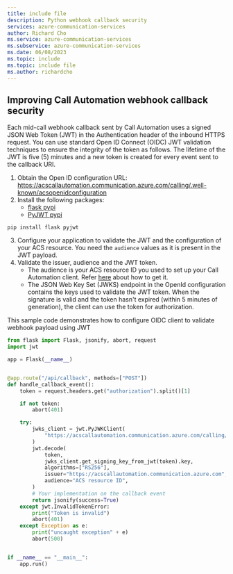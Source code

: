 ```yaml
---
title: include file
description: Python webhook callback security
services: azure-communication-services
author: Richard Cho
ms.service: azure-communication-services
ms.subservice: azure-communication-services
ms.date: 06/08/2023
ms.topic: include
ms.topic: include file
ms.author: richardcho
---
```


## Improving Call Automation webhook callback security

Each mid-call webhook callback sent by Call Automation uses a signed JSON Web Token (JWT) in the Authentication header of the inbound HTTPS request. You can use standard Open ID Connect (OIDC) JWT validation techniques to ensure the integrity of the token as follows. The lifetime of the JWT is five (5) minutes and a new token is created for every event sent to the callback URI.

1. Obtain the Open ID configuration URL: <https://acscallautomation.communication.azure.com/calling/.well-known/acsopenidconfiguration>
2. Install the following packages:
    - [flask pypi](https://pypi.org/project/Flask/)
    - [PyJWT pypi](https://pypi.org/project/PyJWT/)

```console
pip install flask pyjwt
```

3. Configure your application to validate the JWT and the configuration of your ACS resource. You need the `audience` values as it is present in the JWT payload.
4. Validate the issuer, audience and the JWT token.
   - The audience is your ACS resource ID you used to set up your Call Automation client. Refer [here](../../../quickstarts/voice-video-calling/get-resource-id.md) about how to get it.
   - The JSON Web Key Set (JWKS) endpoint in the OpenId configuration contains the keys used to validate the JWT token. When the signature is valid and the token hasn't expired (within 5 minutes of generation), the client can use the token for authorization.

This sample code demonstrates how to configure OIDC client to validate webhook payload using JWT

```Python
from flask import Flask, jsonify, abort, request
import jwt

app = Flask(__name__)


@app.route("/api/callback", methods=["POST"])
def handle_callback_event():
    token = request.headers.get("authorization").split()[1]

    if not token:
        abort(401)

    try:
        jwks_client = jwt.PyJWKClient(
            "https://acscallautomation.communication.azure.com/calling/keys"
        )
        jwt.decode(
            token,
            jwks_client.get_signing_key_from_jwt(token).key,
            algorithms=["RS256"],
            issuer="https://acscallautomation.communication.azure.com",
            audience="ACS resource ID",
        )
        # Your implementation on the callback event
        return jsonify(success=True)
    except jwt.InvalidTokenError:
        print("Token is invalid")
        abort(401)
    except Exception as e:
        print("uncaught exception" + e)
        abort(500)


if __name__ == "__main__":
    app.run()
```
